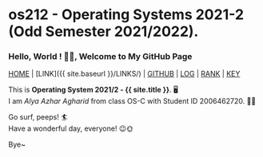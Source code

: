 # os212 - Operating Systems 2021-2 (Odd Semester 2021/2022).

### **Hello, World ! 👋😃, Welcome to My GitHub Page**  

[HOME](https://alyazharr.github.io/os212/) | [LINK]({{ site.baseurl }}/LINKS/) | [GITHUB](https://github.com/alyazharr) | [LOG](https://alyazharr.github.io/os212/TXT/mylog.txt) | [RANK](https://raw.githubusercontent.com/alyazharr/os212/master/TXT/myrank.txt) | [KEY](https://raw.githubusercontent.com/alyazharr/os212/master/TXT/mypubkey.txt)  

This is **Operating System 2021/2 - {{ site.title }}**. 🖥️  
I am _Alya Azhar Agharid_ from class OS-C with Student ID 2006462720. 👩‍🎓  

Go surf, peeps! 🏄  
Have a wonderful day, everyone! 😉🌞  
  
Bye~

